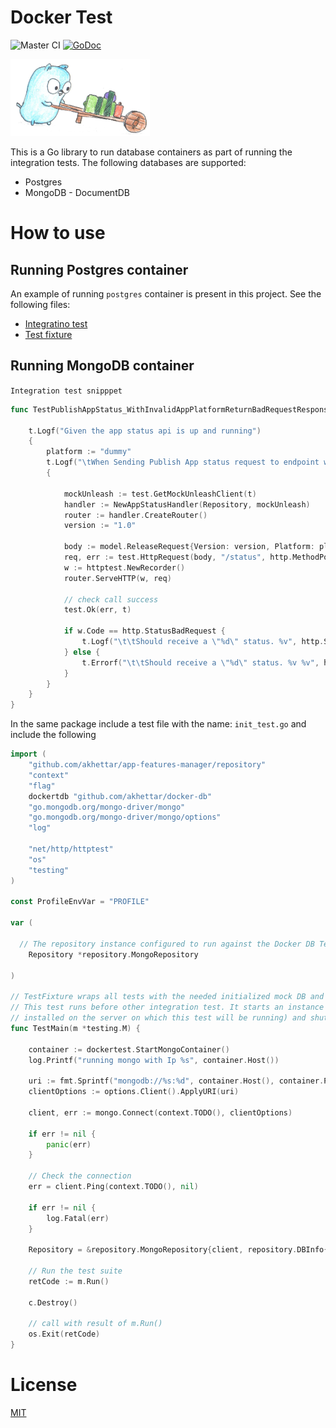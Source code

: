 # Docker Test
![Master CI](https://github.com/akhettar/docker-db/workflows/Master%20CI/badge.svg?branch=master)
[![GoDoc](https://godoc.org/github.com/akhettar/docker-db?status.svg)](https://godoc.org/github.com/akhettar/docker-db)


![hard working man](pushing-cart.png)

This is a Go library to run database containers as part of running the integration tests. The following databases are supported:

* Postgres
* MongoDB - DocumentDB

# How to use

## Running Postgres container

An example of running `postgres` container is present in this project. See the following files: 
* [Integratino test](docker_test.go)
* [Test fixture](init_test.go)

## Running MongoDB container

`Integration test snipppet`

```go
func TestPublishAppStatus_WithInvalidAppPlatformReturnBadRequestResponse(t *testing.T) {

	t.Logf("Given the app status api is up and running")
	{
		platform := "dummy"
		t.Logf("\tWhen Sending Publish App status request to endpoint with unsupported platform value:  \"%s\"", platform)
		{
		
            mockUnleash := test.GetMockUnleashClient(t)
			handler := NewAppStatusHandler(Repository, mockUnleash)
			router := handler.CreateRouter()
			version := "1.0"

			body := model.ReleaseRequest{Version: version, Platform: platform}
			req, err := test.HttpRequest(body, "/status", http.MethodPost, test.ValidToken)
			w := httptest.NewRecorder()
			router.ServeHTTP(w, req)

			// check call success
			test.Ok(err, t)

			if w.Code == http.StatusBadRequest {
				t.Logf("\t\tShould receive a \"%d\" status. %v", http.StatusBadRequest, test.CheckMark)
			} else {
				t.Errorf("\t\tShould receive a \"%d\" status. %v %v", http.StatusBadRequest, test.BallotX, w.Code)
			}
		}
	}
}
```

In the same package include a test file with the name: `init_test.go` and include the following

```go
import (
	"github.com/akhettar/app-features-manager/repository"
	"context"
	"flag"
	dockertdb "github.com/akhettar/docker-db"
	"go.mongodb.org/mongo-driver/mongo"
	"go.mongodb.org/mongo-driver/mongo/options"
	"log"

	"net/http/httptest"
	"os"
	"testing"
)

const ProfileEnvVar = "PROFILE"

var (
	  
  // The repository instance configured to run against the Docker DB Test container
	Repository *repository.MongoRepository

)

// TestFixture wraps all tests with the needed initialized mock DB and fixtures
// This test runs before other integration test. It starts an instance of mongo db in the background (provided you have mongo
// installed on the server on which this test will be running) and shuts it down.
func TestMain(m *testing.M) {

	container := dockertest.StartMongoContainer()
	log.Printf("running mongo with Ip %s", container.Host())

	uri := fmt.Sprintf("mongodb://%s:%d", container.Host(), container.Port())
	clientOptions := options.Client().ApplyURI(uri)

	client, err := mongo.Connect(context.TODO(), clientOptions)

	if err != nil {
		panic(err)
	}

	// Check the connection
	err = client.Ping(context.TODO(), nil)

	if err != nil {
		log.Fatal(err)
	}

	Repository = &repository.MongoRepository{client, repository.DBInfo{uri, repository.DefaultDBName, repository.DefaultCollection}}

	// Run the test suite
	retCode := m.Run()

	c.Destroy()

	// call with result of m.Run()
	os.Exit(retCode)
}

```

# License
[MIT](LICENSE)


